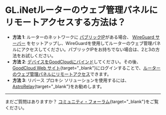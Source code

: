 # GL.iNetルーターのウェブ管理パネルにリモートアクセスする方法は？

- **方法 1**: ルーターのネットワークに [パブリックIP](../tutorials/how_to_check_if_isp_assigns_you_a_public_ip_address.md)がある場合、 [WireGuard サーバー](../interface_guide/wireguard_server.md) をセットアップし、WireGuardを使用してルーターのウェブ管理パネルにアクセスしてください。パブリックIPをお持ちでない場合は、2と3の方法をお試しください。
- **方法 2**: [デバイスをGoodCloudにバインド](../interface_guide/cloud.md#setup)してください。その後、[GoodCloud Web サイト](https://www.goodcloud.xyz){target="_blank"}にログインすることで、[ルーターのウェブ管理パネルにリモートアクセス](../interface_guide/cloud.md#remote-access-web-admin-panel)できます。
- **方法 3**: リバース プロキシ ソリューションを使用するには、[AstroRelay](https://www.astrorelay.com/){target="_blank"}をお勧めします。

---

まだご質問はありますか？ [コミュニティ・フォーラム](https://forum.gl-inet.com){target="_blank"}をご覧ください。
